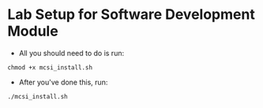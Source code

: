 # Lab Setup for Software Development Module

- All you should need to do is run:
```
chmod +x mcsi_install.sh
```
- After you've done this, run:
```
./mcsi_install.sh
```
